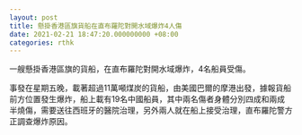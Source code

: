```yaml
---
layout: post
title: 懸掛香港區旗貨船在直布羅陀對開水域爆炸4人傷
date: 2021-02-21 18:47:20.000000000 +08:00
categories: rthk
---
```


一艘懸掛香港區旗的貨船，在直布羅陀對開水域爆炸，4名船員受傷。

事發在星期五晚，載著超過11萬噸煤炭的貨船，由美國巴爾的摩港出發，據報貨船前方位置發生爆炸，船上載有19名中國船員，其中兩名傷者身體分別四成和兩成半燒傷，需要送往西班牙的醫院治理，另外兩人就在船上接受治理，直布羅陀警方正調查爆炸原因。
